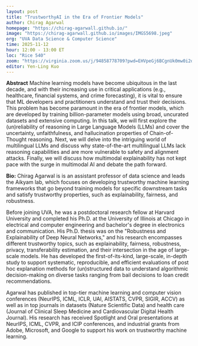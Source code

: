 ```yaml
---
layout: post
title: "TrustworthyAI in the Era of Frontier Models"
author: Chirag Agarwal
homepage: "https://chirag-agarwall.github.io/"
image: "https://chirag-agarwall.github.io/images/IMGS5698.jpeg"
org: "UVA Data Science & Computer Science"
time: 2025-11-12
hour: 12:00 - 13:00 ET
loc: "Rice 540"
zoom: "https://virginia.zoom.us/j/94858778709?pwd=EHVpeGj6BCgnUk0mw0i2dZFbyDZToV.1"
editor: Yen-Ling Kuo
---
```


**Abstract**
Machine learning models have become ubiquitous in the last decade, and with their increasing use in critical applications (e.g., healthcare, financial systems, and crime forecasting), it is vital to ensure that ML developers and practitioners understand and trust their decisions. This problem has become paramount in the era of frontier models, which are developed by training billion-parameter models using broad, uncurated datasets and extensive computing. In this talk, we will first explore the (un)reliability of reasoning in Large Language Models (LLMs) and cover the uncertainty, unfaithfulness, and hallucination properties of Chain-of-Thought reasoning. Next, we will delve into the intriguing world of multilingual LLMs and discuss why state-of-the-art multilingual LLMs lack reasoning capabilities and are more vulnerable to safety and alignment attacks. Finally, we will discuss how multimodal explainability has not kept pace with the surge in multimodal AI and debate the path forward.

**Bio:**
Chirag Agarwal is is an assistant professor of data science and leads the Aikyam lab, which focuses on developing trustworthy machine learning frameworks that go beyond training models for specific downstream tasks and satisfy trustworthy properties, such as explainability, fairness, and robustness.

Before joining UVA, he was a postdoctoral research fellow at Harvard University and completed his Ph.D. at the University of Illinois at Chicago in electrical and computer engineering and bachelor's degree in electronics and communication. His Ph.D. thesis was on the "Robustness and Explainability of Deep Neural Networks," and his research encompasses different trustworthy topics, such as explainability, fairness, robustness, privacy, transferability estimation, and their intersection in the age of large-scale models. He has developed the first-of-its-kind, large-scale, in-depth study to support systematic, reproducible, and efficient evaluations of post hoc explanation methods for (un)structured data to understand algorithmic decision-making on diverse tasks ranging from bail decisions to loan credit recommendations.

Agarwal has published in top-tier machine learning and computer vision conferences (NeurIPS, ICML, ICLR, UAI, AISTATS, CVPR, SIGIR, ACCV) as well as in top journals in datasets (Nature Scientific Data) and health care (Journal of Clinical Sleep Medicine and Cardiovascular Digital Health Journal). His research has received Spotlight and Oral presentations at NeurIPS, ICML, CVPR, and ICIP conferences, and industrial grants from Adobe, Microsoft, and Google to support his work on trustworthy machine learning.
